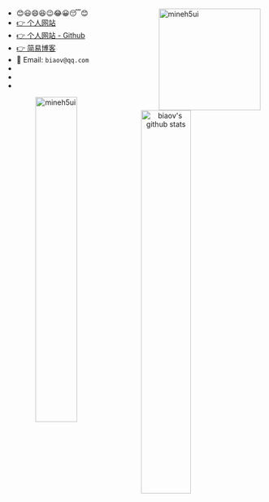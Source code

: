 #

<a href="https://biaov.cn/">
    <img src="https://biaov.cn/avatar.png" width="200px" title="mineh5ui" alt="mineh5ui" align="right" />
</a>

- 😊😃😄😆😉😂😀😴😊
- [👉 个人网站](https://biaov.cn/)
- [👉 个人网站 - Github](https://biaov.github.io/)
- [👉 简易博客](http://wordpress.biaov.cn/)
- 📧 Email: `biaov@qq.com`
-
-
-

<p align="center">
    <a href="https://biaov.cn/" style="text-decoration: none !important;">
     <img src="https://github-readme-stats.vercel.app/api/top-langs/?username=biaov&layout=compact&bg_color=ffffff" width="40.5%" title="mineh5ui" alt="mineh5ui" align="left" />
     <img src="https://github-readme-stats.vercel.app/api?username=biaov" width="44%" title="biaov's github stats" alt="biaov's github stats" align="left" />
    </a>
</p>
